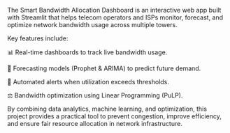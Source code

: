 The Smart Bandwidth Allocation Dashboard is an interactive web app built with Streamlit that helps telecom operators and ISPs monitor, forecast, and optimize network bandwidth usage across multiple towers.

Key features include:

📊 Real-time dashboards to track live bandwidth usage.

🔮 Forecasting models (Prophet & ARIMA) to predict future demand.

🚨 Automated alerts when utilization exceeds thresholds.

⚖️ Bandwidth optimization using Linear Programming (PuLP).

By combining data analytics, machine learning, and optimization, this project provides a practical tool to prevent congestion, improve efficiency, and ensure fair resource allocation in network infrastructure.
